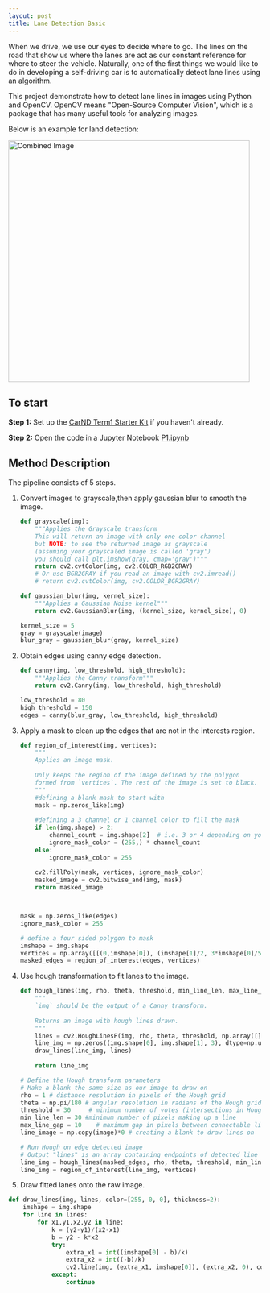```yaml
---
layout: post
title: Lane Detection Basic 
---
```


When we drive, we use our eyes to decide where to go.  The lines on the road that show us where the lanes are act as our constant reference for where to steer the vehicle.  Naturally, one of the first things we would like to do in developing a self-driving car is to automatically detect lane lines using an algorithm.

This project demonstrate how to detect lane lines in images using Python and OpenCV. OpenCV means "Open-Source Computer Vision", which is a package that has many useful tools for analyzing images.  

Below is an example for land detection:

<img src="https://raw.githubusercontent.com/jiajuns/LaneDetectionBasic/blob/master/examples/laneLines_thirdPass.jpg" width="480" alt="Combined Image" />

To start
---
**Step 1:** Set up the [CarND Term1 Starter Kit](https://classroom.udacity.com/nanodegrees/nd013/parts/fbf77062-5703-404e-b60c-95b78b2f3f9e/modules/83ec35ee-1e02-48a5-bdb7-d244bd47c2dc/lessons/8c82408b-a217-4d09-b81d-1bda4c6380ef/concepts/4f1870e0-3849-43e4-b670-12e6f2d4b7a7) if you haven't already.

**Step 2:** Open the code in a Jupyter Notebook [P1.ipynb](https://github.com/jiajuns/LaneDetectionBasic/blob/master/P1.ipynb)


Method Description
---
The pipeline consists of 5 steps.

1. Convert images to grayscale,then apply gaussian blur to smooth the image.

    ```python
    def grayscale(img):
        """Applies the Grayscale transform
        This will return an image with only one color channel
        but NOTE: to see the returned image as grayscale
        (assuming your grayscaled image is called 'gray')
        you should call plt.imshow(gray, cmap='gray')"""
        return cv2.cvtColor(img, cv2.COLOR_RGB2GRAY)
        # Or use BGR2GRAY if you read an image with cv2.imread()
        # return cv2.cvtColor(img, cv2.COLOR_BGR2GRAY)

    def gaussian_blur(img, kernel_size):
        """Applies a Gaussian Noise kernel"""
        return cv2.GaussianBlur(img, (kernel_size, kernel_size), 0)

    kernel_size = 5
    gray = grayscale(image)
    blur_gray = gaussian_blur(gray, kernel_size)
    ```

2. Obtain edges using canny edge detection.

    ```python
    def canny(img, low_threshold, high_threshold):
        """Applies the Canny transform"""
        return cv2.Canny(img, low_threshold, high_threshold)

    low_threshold = 80
    high_threshold = 150
    edges = canny(blur_gray, low_threshold, high_threshold)
    ```

3. Apply a mask to clean up the edges that are not in the interests region.

    ```python
    def region_of_interest(img, vertices):
        """
        Applies an image mask.
        
        Only keeps the region of the image defined by the polygon
        formed from `vertices`. The rest of the image is set to black.
        """
        #defining a blank mask to start with
        mask = np.zeros_like(img)   
        
        #defining a 3 channel or 1 channel color to fill the mask
        if len(img.shape) > 2:
            channel_count = img.shape[2]  # i.e. 3 or 4 depending on your image
            ignore_mask_color = (255,) * channel_count
        else:
            ignore_mask_color = 255
            
        cv2.fillPoly(mask, vertices, ignore_mask_color)
        masked_image = cv2.bitwise_and(img, mask)
        return masked_image



    mask = np.zeros_like(edges)   
    ignore_mask_color = 255   

    # define a four sided polygon to mask
    imshape = img.shape
    vertices = np.array([[(0,imshape[0]), (imshape[1]/2, 3*imshape[0]/5), (imshape[1]/2, 3*imshape[0]/5), (imshape[1],imshape[0])]], dtype=np.int32)
    masked_edges = region_of_interest(edges, vertices)
    ```

4. Use hough transformation to fit lanes to the image.

    ```python
    def hough_lines(img, rho, theta, threshold, min_line_len, max_line_gap):
        """
        `img` should be the output of a Canny transform.
            
        Returns an image with hough lines drawn.
        """
        lines = cv2.HoughLinesP(img, rho, theta, threshold, np.array([]), minLineLength=min_line_len, maxLineGap=max_line_gap)
        line_img = np.zeros((img.shape[0], img.shape[1], 3), dtype=np.uint8)
        draw_lines(line_img, lines)
        
        return line_img

    # Define the Hough transform parameters
    # Make a blank the same size as our image to draw on
    rho = 1 # distance resolution in pixels of the Hough grid
    theta = np.pi/180 # angular resolution in radians of the Hough grid
    threshold = 30     # minimum number of votes (intersections in Hough grid cell)
    min_line_len = 30 #minimum number of pixels making up a line
    max_line_gap = 10    # maximum gap in pixels between connectable line segments
    line_image = np.copy(image)*0 # creating a blank to draw lines on

    # Run Hough on edge detected image
    # Output "lines" is an array containing endpoints of detected line segments
    line_img = hough_lines(masked_edges, rho, theta, threshold, min_line_len, max_line_gap)
    line_img = region_of_interest(line_img, vertices)
    ```

5. Draw fitted lanes onto the raw image.
```python
def draw_lines(img, lines, color=[255, 0, 0], thickness=2):
    imshape = img.shape
    for line in lines:
        for x1,y1,x2,y2 in line:
            k = (y2-y1)/(x2-x1)
            b = y2 - k*x2
            try:
                extra_x1 = int((imshape[0] - b)/k)
                extra_x2 = int((-b)/k)
                cv2.line(img, (extra_x1, imshape[0]), (extra_x2, 0), color, thickness)
            except:
                continue
```
